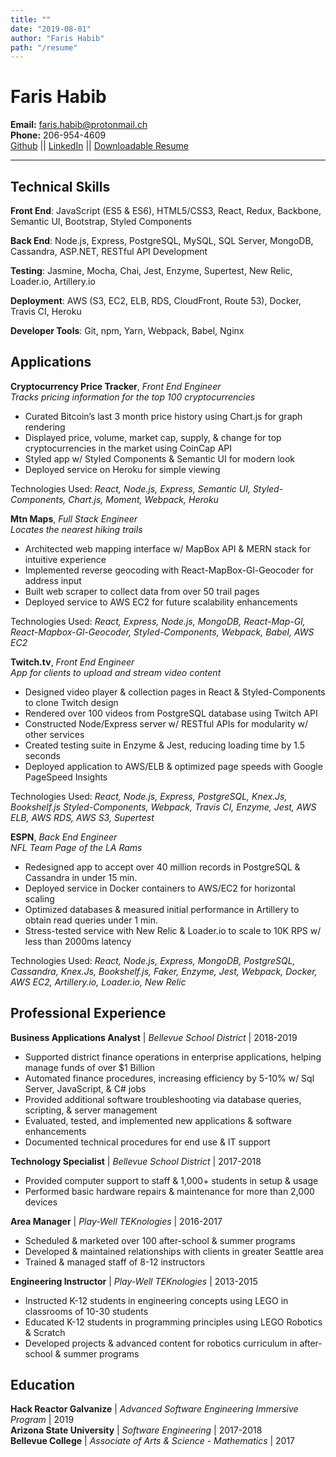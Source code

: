 ```yaml
---
title: ""
date: "2019-08-01"
author: "Faris Habib"
path: "/resume"
---
```


Faris Habib
============

   <b>Email:</b> faris.habib@protonmail.ch<br>
   <b>Phone:</b> 206-954-4609<br>
   [Github](https://github.com/fhabib229) || [LinkedIn](https://www.linkedin.com/in/farishabib/) || [Downloadable Resume](https://s3-us-west-2.amazonaws.com/frshbb.com/FH+Resume+August+2019.pdf)

----

Technical Skills
---------

**Front End**:
JavaScript (ES5 & ES6), HTML5/CSS3, React, Redux, Backbone, Semantic UI, Bootstrap, Styled Components

**Back End**:
Node.js, Express, PostgreSQL, MySQL, SQL Server, MongoDB, Cassandra, ASP.NET, RESTful API Development

**Testing**:
Jasmine, Mocha, Chai, Jest, Enzyme, Supertest, New Relic, Loader.io, Artillery.io

**Deployment**:
AWS (S3, EC2, ELB, RDS, CloudFront, Route 53), Docker, Travis CI, Heroku

**Developer Tools**:
Git, npm, Yarn, Webpack, Babel, Nginx

Applications
---------

**Cryptocurrency Price Tracker**, *Front End Engineer*<br>
<i>Tracks pricing information for the top 100 cryptocurrencies</i>

* Curated Bitcoin’s last 3 month price history using Chart.js for graph rendering
* Displayed price, volume, market cap, supply, & change for top cryptocurrencies in the market using CoinCap API
* Styled app w/ Styled Components & Semantic UI for modern look
* Deployed service on Heroku for simple viewing

Technologies Used:
<i>React, Node.js, Express, Semantic UI, Styled-Components, Chart.js, Moment, Webpack, Heroku</i>

**Mtn Maps**, *Full Stack Engineer*<br>
<i>Locates the nearest hiking trails</i>

* Architected web mapping interface w/ MapBox API & MERN stack for intuitive experience
* Implemented reverse geocoding with React-MapBox-Gl-Geocoder for address input
* Built web scraper to collect data from over 50 trail pages
* Deployed service to AWS EC2 for future scalability enhancements

Technologies Used:
<i>React, Express, Node.js, MongoDB, React-Map-Gl, React-Mapbox-Gl-Geocoder, Styled-Components, Webpack, Babel, AWS EC2</i>

**Twitch.tv**, *Front End Engineer*<br>
<i>App for clients to upload and stream video content</i>

* Designed video player & collection pages in React & Styled-Components to clone Twitch design
* Rendered over 100 videos from PostgreSQL database using Twitch API
* Constructed Node/Express server w/ RESTful APIs for modularity w/ other services
* Created testing suite in Enzyme & Jest, reducing loading time by 1.5 seconds
* Deployed application to AWS/ELB & optimized page speeds with Google PageSpeed Insights

Technologies Used:
<i>React, Node.js, Express, PostgreSQL, Knex.Js, Bookshelf.js Styled-Components, Webpack, Travis CI, Enzyme, Jest, AWS ELB, AWS RDS, AWS S3, Supertest</i>

**ESPN**, *Back End Engineer*<br>
<i>NFL Team Page of the LA Rams</i>

* Redesigned app to accept over 40 million records in PostgreSQL & Cassandra in under 15 min.
* Deployed service in Docker containers to AWS/EC2 for horizontal scaling
* Optimized databases & measured initial performance in Artillery to obtain read queries under 1 min.
* Stress-tested service with New Relic & Loader.io to scale to 10K RPS w/ less than 2000ms latency

Technologies Used:
<i>React, Node.js, Express, MongoDB, PostgreSQL, Cassandra, Knex.Js, Bookshelf.js, Faker, Enzyme, Jest, Webpack, Docker, AWS EC2, Artillery.io, Loader.io, New Relic</i>

Professional Experience
---------

**Business Applications Analyst** | *Bellevue School District* | 2018-2019

* Supported district finance operations in enterprise applications, helping manage funds of over $1 Billion
* Automated finance procedures, increasing efficiency by 5-10% w/ Sql Server, JavaScript, & C# jobs
* Provided additional software troubleshooting via database queries, scripting, & server management
* Evaluated, tested, and implemented new applications & software enhancements
* Documented technical procedures for end use & IT support


**Technology Specialist** | *Bellevue School District* | 2017-2018

* Provided computer support to staff & 1,000+ students in setup & usage
* Performed basic hardware repairs & maintenance for more than 2,000 devices

**Area Manager** | *Play-Well TEKnologies* | 2016-2017

* Scheduled & marketed over 100 after-school & summer programs
* Developed & maintained relationships with clients in greater Seattle area
* Trained & managed staff of 8-12 instructors

**Engineering Instructor** | *Play-Well TEKnologies* | 2013-2015

* Instructed K-12 students in engineering concepts using LEGO in classrooms of 10-30 students
* Educated K-12 students in programming principles using LEGO Robotics & Scratch
* Developed projects & advanced content for robotics curriculum in after-school & summer programs

Education
---------

**Hack Reactor Galvanize** | *Advanced Software Engineering Immersive Program* | 2019<br>
**Arizona State University** | *Software Engineering* | 2017-2018<br>
**Bellevue College** | *Associate of Arts & Science - Mathematics* | 2017<br>



